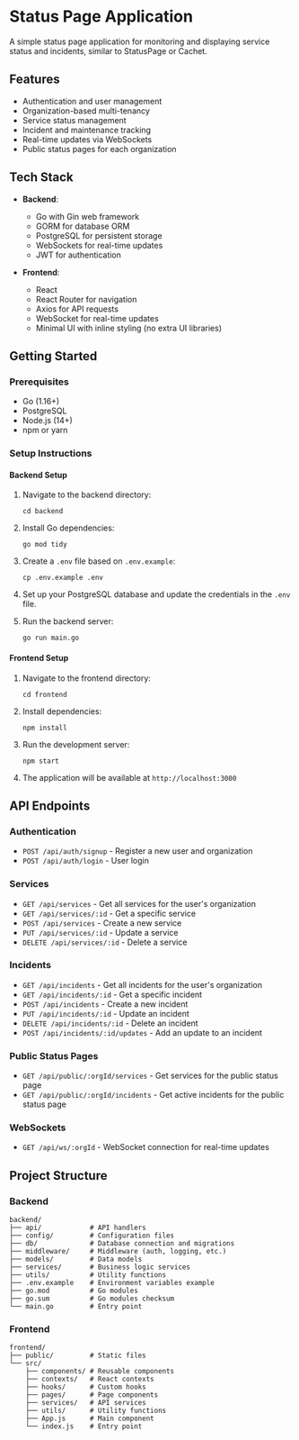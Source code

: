 # Status Page Application

A simple status page application for monitoring and displaying service status and incidents, similar to StatusPage or Cachet.

## Features

- Authentication and user management
- Organization-based multi-tenancy
- Service status management
- Incident and maintenance tracking
- Real-time updates via WebSockets
- Public status pages for each organization

## Tech Stack

- **Backend**:
  - Go with Gin web framework
  - GORM for database ORM
  - PostgreSQL for persistent storage
  - WebSockets for real-time updates
  - JWT for authentication

- **Frontend**:
  - React
  - React Router for navigation
  - Axios for API requests
  - WebSocket for real-time updates
  - Minimal UI with inline styling (no extra UI libraries)

## Getting Started

### Prerequisites

- Go (1.16+)
- PostgreSQL
- Node.js (14+)
- npm or yarn

### Setup Instructions

#### Backend Setup

1. Navigate to the backend directory:
   ```
   cd backend
   ```

2. Install Go dependencies:
   ```
   go mod tidy
   ```

3. Create a `.env` file based on `.env.example`:
   ```
   cp .env.example .env
   ```

4. Set up your PostgreSQL database and update the credentials in the `.env` file.

5. Run the backend server:
   ```
   go run main.go
   ```

#### Frontend Setup

1. Navigate to the frontend directory:
   ```
   cd frontend
   ```

2. Install dependencies:
   ```
   npm install
   ```

3. Run the development server:
   ```
   npm start
   ```

4. The application will be available at `http://localhost:3000`

## API Endpoints

### Authentication

- `POST /api/auth/signup` - Register a new user and organization
- `POST /api/auth/login` - User login

### Services

- `GET /api/services` - Get all services for the user's organization
- `GET /api/services/:id` - Get a specific service
- `POST /api/services` - Create a new service
- `PUT /api/services/:id` - Update a service
- `DELETE /api/services/:id` - Delete a service

### Incidents

- `GET /api/incidents` - Get all incidents for the user's organization
- `GET /api/incidents/:id` - Get a specific incident
- `POST /api/incidents` - Create a new incident
- `PUT /api/incidents/:id` - Update an incident
- `DELETE /api/incidents/:id` - Delete an incident
- `POST /api/incidents/:id/updates` - Add an update to an incident

### Public Status Pages

- `GET /api/public/:orgId/services` - Get services for the public status page
- `GET /api/public/:orgId/incidents` - Get active incidents for the public status page

### WebSockets

- `GET /api/ws/:orgId` - WebSocket connection for real-time updates

## Project Structure

### Backend

```
backend/
├── api/            # API handlers
├── config/         # Configuration files
├── db/             # Database connection and migrations
├── middleware/     # Middleware (auth, logging, etc.)
├── models/         # Data models
├── services/       # Business logic services
├── utils/          # Utility functions
├── .env.example    # Environment variables example
├── go.mod          # Go modules
├── go.sum          # Go modules checksum
└── main.go         # Entry point
```

### Frontend

```
frontend/
├── public/         # Static files
└── src/
    ├── components/ # Reusable components
    ├── contexts/   # React contexts
    ├── hooks/      # Custom hooks
    ├── pages/      # Page components
    ├── services/   # API services
    ├── utils/      # Utility functions
    ├── App.js      # Main component
    └── index.js    # Entry point
